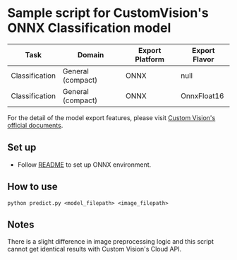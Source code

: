 # Sample script for CustomVision's ONNX Classification model

| Task | Domain | Export Platform | Export Flavor |
|------|--------|-----------------|---------------|
| Classification | General (compact) | ONNX | null |
| Classification | General (compact) | ONNX | OnnxFloat16 |


For the detail of the model export features, please visit [Custom Vision's official documents](https://docs.microsoft.com/en-us/azure/cognitive-services/custom-vision-service/).

## Set up
- Follow [README](../README.md) to set up ONNX environment.

## How to use
```
python predict.py <model_filepath> <image_filepath>
```

## Notes
There is a slight difference in image preprocessing logic and this script cannot get identical results with Custom Vision's Cloud API.
